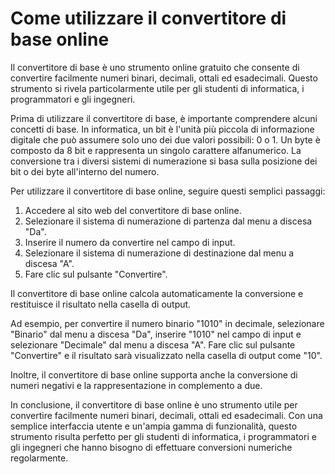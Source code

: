 Come utilizzare il convertitore di base online
==============================================

Il convertitore di base è uno strumento online gratuito che consente di convertire facilmente numeri binari, decimali, ottali ed esadecimali. Questo strumento si rivela particolarmente utile per gli studenti di informatica, i programmatori e gli ingegneri.

Prima di utilizzare il convertitore di base, è importante comprendere alcuni concetti di base. In informatica, un bit è l'unità più piccola di informazione digitale che può assumere solo uno dei due valori possibili: 0 o 1. Un byte è composto da 8 bit e rappresenta un singolo carattere alfanumerico. La conversione tra i diversi sistemi di numerazione si basa sulla posizione dei bit o dei byte all'interno del numero.

Per utilizzare il convertitore di base online, seguire questi semplici passaggi:

1. Accedere al sito web del convertitore di base online.
2. Selezionare il sistema di numerazione di partenza dal menu a discesa "Da".
3. Inserire il numero da convertire nel campo di input.
4. Selezionare il sistema di numerazione di destinazione dal menu a discesa "A".
5. Fare clic sul pulsante "Convertire".

Il convertitore di base online calcola automaticamente la conversione e restituisce il risultato nella casella di output.

Ad esempio, per convertire il numero binario "1010" in decimale, selezionare "Binario" dal menu a discesa "Da", inserire "1010" nel campo di input e selezionare "Decimale" dal menu a discesa "A". Fare clic sul pulsante "Convertire" e il risultato sarà visualizzato nella casella di output come "10".

Inoltre, il convertitore di base online supporta anche la conversione di numeri negativi e la rappresentazione in complemento a due.

In conclusione, il convertitore di base online è uno strumento utile per convertire facilmente numeri binari, decimali, ottali ed esadecimali. Con una semplice interfaccia utente e un'ampia gamma di funzionalità, questo strumento risulta perfetto per gli studenti di informatica, i programmatori e gli ingegneri che hanno bisogno di effettuare conversioni numeriche regolarmente.